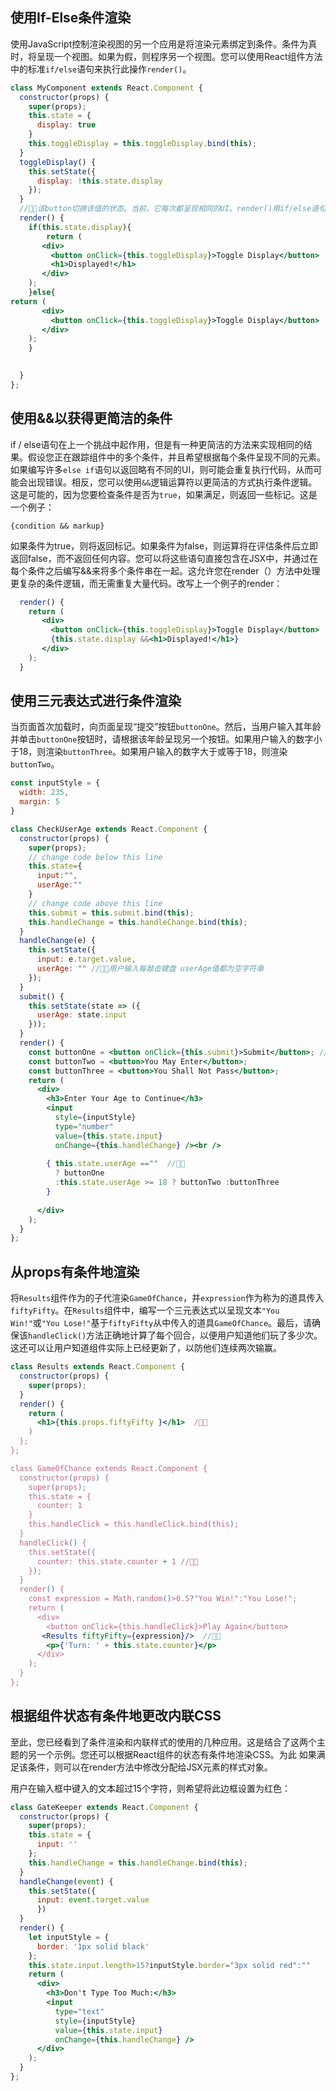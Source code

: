 ## 使用If-Else条件渲染

使用JavaScript控制渲染视图的另一个应用是将渲染元素绑定到条件。条件为真时，将呈现一个视图。如果为假，则程序另一个视图。您可以使用React组件方法中的标准`if/else`语句来执行此操作`render()`。

```jsx
class MyComponent extends React.Component {
  constructor(props) {
    super(props);
    this.state = {
      display: true
    }
    this.toggleDisplay = this.toggleDisplay.bind(this);
  }
  toggleDisplay() {
    this.setState({
      display: !this.state.display
    });
  }
  //🙋🏻‍该button切换该值的状态。当前，它每次都呈现相同的UI。render()用if/else语句重写该方法，以便如果display为true，则返回当前标记。否则，返回不带h1元素的标记。
  render() {
    if(this.state.display){ 
        return (
       <div>
         <button onClick={this.toggleDisplay}>Toggle Display</button>
         <h1>Displayed!</h1>
       </div>
    );
    }else{
return (
       <div>
         <button onClick={this.toggleDisplay}>Toggle Display</button>
       </div>
    );
    }

  
  }
};
```

## 使用&&以获得更简洁的条件

if / else语句在上一个挑战中起作用，但是有一种更简洁的方法来实现相同的结果。假设您正在跟踪组件中的多个条件，并且希望根据每个条件呈现不同的元素。如果编写许多`else if`语句以返回略有不同的UI，则可能会重复执行代码，从而可能会出现错误。相反，您可以使用`&&`逻辑运算符以更简洁的方式执行条件逻辑。这是可能的，因为您要检查条件是否为`true`，如果满足，则返回一些标记。这是一个例子：

```
{condition && markup}
```

如果条件为true，则将返回标记。如果条件为false，则运算将在评估条件后立即返回false，而不返回任何内容。您可以将这些语句直接包含在JSX中，并通过在每个条件之后编写&amp;&amp;来将多个条件串在一起。这允许您在render（）方法中处理更复杂的条件逻辑，而无需重复大量代码。改写上一个例子的render：

```jsx
  render() {
    return (
       <div>
         <button onClick={this.toggleDisplay}>Toggle Display</button>
         {this.state.display &&<h1>Displayed!</h1>}
       </div>
    );
  }
```



## 使用三元表达式进行条件渲染

当页面首次加载时，向页面呈现“提交”按钮`buttonOne`。然后，当用户输入其年龄并单击`buttonOne`按钮时，请根据该年龄呈现另一个按钮。如果用户输入的数字小于18，则渲染`buttonThree`。如果用户输入的数字大于或等于18，则渲染`buttonTwo`。

```jsx
const inputStyle = {
  width: 235,
  margin: 5
}

class CheckUserAge extends React.Component {
  constructor(props) {
    super(props);
    // change code below this line
    this.state={
      input:"",
      userAge:""
    }
    // change code above this line
    this.submit = this.submit.bind(this);
    this.handleChange = this.handleChange.bind(this);
  }
  handleChange(e) {
    this.setState({
      input: e.target.value,
      userAge: "" //🙋🏻‍用户输入每敲击键盘 userAge值都为空字符串
    });
  }
  submit() {
    this.setState(state => ({
      userAge: state.input
    }));
  }
  render() {
    const buttonOne = <button onClick={this.submit}>Submit</button>; //🙋🏻‍用户提交才传出输入数据
    const buttonTwo = <button>You May Enter</button>;
    const buttonThree = <button>You Shall Not Pass</button>;
    return (
      <div>
        <h3>Enter Your Age to Continue</h3>
        <input
          style={inputStyle}
          type="number"
          value={this.state.input}
          onChange={this.handleChange} /><br />
       
        { this.state.userAge ==""  //🙋🏻‍
          ? buttonOne
          :this.state.userAge >= 18 ? buttonTwo :buttonThree
        }  
        
      </div>
    );
  }
};
```



## 从props有条件地渲染

将`Results`组件作为的子代渲染`GameOfChance`，并`expression`作为称为的道具传入`fiftyFifty`。在`Results`组件中，编写一个三元表达式以呈现文本`"You Win!"`或`"You Lose!"`基于`fiftyFifty`从中传入的道具`GameOfChance`。最后，请确保该`handleClick()`方法正确地计算了每个回合，以便用户知道他们玩了多少次。这还可以让用户知道组件实际上已经更新了，以防他们连续两次输赢。

```jsx
class Results extends React.Component {
  constructor(props) {
    super(props);
  }
  render() {
    return (
      <h1>{this.props.fiftyFifty }</h1>  /🙋🏻‍
    )
  };
};

class GameOfChance extends React.Component {
  constructor(props) {
    super(props);
    this.state = {
      counter: 1
    }
    this.handleClick = this.handleClick.bind(this);
  }
  handleClick() {
    this.setState({
      counter: this.state.counter + 1 //🙋🏻‍
    });
  }
  render() {
    const expression = Math.random()>0.5?"You Win!":"You Lose!"; 
    return (
      <div>
        <button onClick={this.handleClick}>Play Again</button>
       <Results fiftyFifty={expression}/>  //🙋🏻‍
        <p>{'Turn: ' + this.state.counter}</p>
      </div>
    );
  }
};
```



## 根据组件状态有条件地更改内联CSS

至此，您已经看到了条件渲染和内联样式的使用的几种应用。这是结合了这两个主题的另一个示例。您还可以根据React组件的状态有条件地渲染CSS。为此 如果满足该条件，则可以在render方法中修改分配给JSX元素的样式对象。

用户在输入框中键入的文本超过15个字符，则希望将此边框设置为红色：

```jsx
class GateKeeper extends React.Component {
  constructor(props) {
    super(props);
    this.state = {
      input: ''
    };
    this.handleChange = this.handleChange.bind(this);
  }
  handleChange(event) {
    this.setState({ 
      input: event.target.value 
      })
  }
  render() {
    let inputStyle = {
      border: '1px solid black'
    };
    this.state.input.length>15?inputStyle.border="3px solid red":"" 	//🙋🏻‍
    return (
      <div>
        <h3>Don't Type Too Much:</h3>
        <input
          type="text"
          style={inputStyle}
          value={this.state.input}
          onChange={this.handleChange} />
      </div>
    );
  }
};

```

